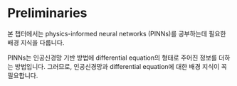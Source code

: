 # Preliminaries
본 챕터에서는 physics-informed neural networks (PINNs)를 공부하는데 필요한 배경 지식을 다룹니다.

PINNs는 인공신경망 기반 방법에 differential equation의 형태로 주어진 정보를 더하는 방법입니다.
그러므로, 인공신경망과 differential equation에 대한 배경 지식이 꼭 필요합니다.